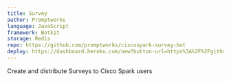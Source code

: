 ```yaml
---
title: Survey
author: Promptworks 
language: JavaScript
framework: Botkit
storage: Redis
repo: https://github.com/promptworks/ciscospark-survey-bot
deploy: https://dashboard.heroku.com/new?button-url=https%3A%2F%2Fgithub.com%2Fpromptworks%2Fciscospark-survey-bot&template=https%3A%2F%2Fgithub.com%2Fpromptworks%2Fciscospark-survey-bot
---
```


Create and distribute Surveys to Cisco Spark users
